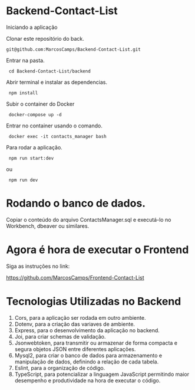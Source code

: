 # Backend-Contact-List

Iniciando a aplicação

Clonar este repositório do back.

    git@github.com:MarcosCamps/Backend-Contact-List.git
    
    
Entrar na pasta.


     cd Backend-Contact-List/backend
    
 
 Abrir terminal e instalar as dependencias.
 
 
     npm install
     
     
Subir o container do Docker


     docker-compose up -d
     
     
Entrar no container usando o comando.
     
   
     
     docker exec -it contacts_manager bash
     
     
     
Para rodar a aplicação. 


     npm run start:dev 
     
ou
     
     npm run dev
     
     
     
# Rodando o banco de dados.


Copiar o conteúdo do arquivo ContactsManager.sql e executá-lo no Workbench, dbeaver ou similares.


# Agora é hora de executar o Frontend

Siga as instruções no link:

https://github.com/MarcosCamps/Frontend-Contact-List



# Tecnologias Utilizadas no Backend

1. Cors, para a aplicação ser rodada em outro ambiente.
2. Dotenv, para a criação das variaves de ambiente.
3. Express, para o desenvolvimento da aplicação no backend.
4. Joi, para criar schemas de validação.
5. Jsonwebtoken, para transmitir ou armazenar de forma compacta e segura objetos JSON entre diferentes aplicações.
6. Mysql2, para criar o banco de dados para armazenamento e manipulação de dados, definindo a relação de cada tabela.
7. Eslint, para a organização de código.
8. TypeScript, para potencializar a linguagem JavaScript permitindo maior desempenho e produtividade na hora de executar o código.
